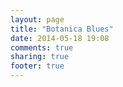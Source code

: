 ```yaml
---
layout: page
title: "Botanica Blues"
date: 2014-05-18 19:08
comments: true
sharing: true
footer: true
---
```

